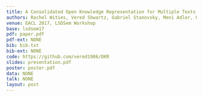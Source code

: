 ```yaml
---
title: A Consolidated Open Knowledge Representation for Multiple Texts
authors: Rachel Wities, Vered Shwartz, Gabriel Stanovsky, Meni Adler, Ori Shapira, Shyam Upadhyay, Dan Roth, Eugenio Martinez Camara, Iryna Gurevych, Ido Dagan
venue: EACL 2017, LSDSem Workshop
base: lsdsem17
pdf: paper.pdf
pdf-ext: NONE
bib: bib.txt
bib-ext: NONE
code: https://github.com/vered1986/OKR
slides: presentation.pdf
poster: poster.pdf
data: NONE
talk: NONE
layout: post
---
```

